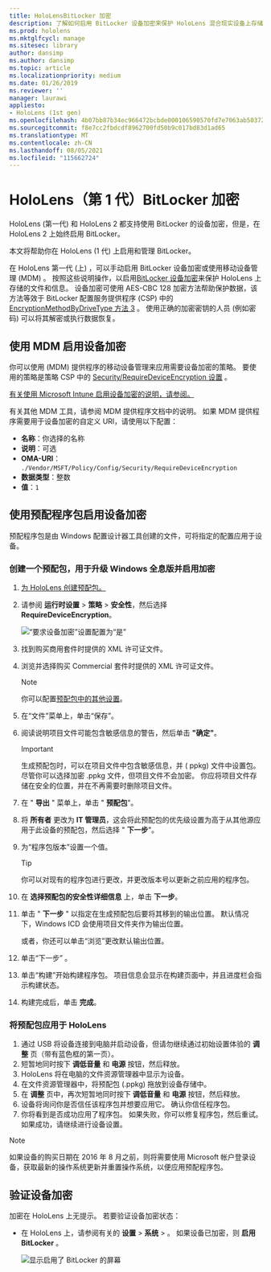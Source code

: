 ```yaml
---
title: HoloLensBitLocker 加密
description: 了解如何启用 BitLocker 设备加密来保护 HoloLens 混合现实设备上存储的文件。
ms.prod: hololens
ms.mktglfcycl: manage
ms.sitesec: library
author: dansimp
ms.author: dansimp
ms.topic: article
ms.localizationpriority: medium
ms.date: 01/26/2019
ms.reviewer: ''
manager: laurawi
appliesto:
- HoloLens (1st gen)
ms.openlocfilehash: 4b07bb87b34ec966472bcbde000106590570fd7e7063ab503724884fa266bb34
ms.sourcegitcommit: f8e7cc2fbdcdf8962700fd50b9c017bd83d1ad65
ms.translationtype: MT
ms.contentlocale: zh-CN
ms.lasthandoff: 08/05/2021
ms.locfileid: "115662724"
---
```

# <a name="hololens-1st-gen-bitlocker-encryption"></a>HoloLens（第 1 代）BitLocker 加密

HoloLens (第一代) 和 HoloLens 2 都支持使用 BitLocker 的设备加密，但是，在 HoloLens 2 上始终启用 BitLocker。

本文将帮助你在 HoloLens (1 代) 上启用和管理 BitLocker。

在 HoloLens 第一代 (上) ，可以手动启用 BitLocker 设备加密或使用移动设备管理 (MDM) 。 按照这些说明操作，以启用[BitLocker 设备加密](/windows/security/information-protection/bitlocker/bitlocker-device-encryption-overview-windows-10#bitlocker-device-encryption)来保护 HoloLens 上存储的文件和信息。 设备加密可使用 AES-CBC 128 加密方法帮助保护数据，该方法等效于 BitLocker 配置服务提供程序 (CSP) 中的 [EncryptionMethodByDriveType 方法 3](/windows/client-management/mdm/bitlocker-csp#encryptionmethodbydrivetype) 。 使用正确的加密密钥的人员 (例如密码) 可以将其解密或执行数据恢复。

## <a name="enable-device-encryption-using-mdm"></a>使用 MDM 启用设备加密

你可以使用 (MDM) 提供程序的移动设备管理来应用需要设备加密的策略。 要使用的策略是策略 CSP 中的 [Security/RequireDeviceEncryption 设置](/windows/client-management/mdm/policy-csp-security#security-requiredeviceencryption) 。

[有关使用 Microsoft Intune 启用设备加密的说明，请参阅。](/intune/compliance-policy-create-windows#windows-holographic-for-business)

有关其他 MDM 工具，请参阅 MDM 提供程序文档中的说明。 如果 MDM 提供程序需要用于设备加密的自定义 URI，请使用以下配置：

- **名称**：你选择的名称
- **说明**：可选
- **OMA-URI**： `./Vendor/MSFT/Policy/Config/Security/RequireDeviceEncryption`
- **数据类型**：整数
- **值**：`1`

## <a name="enable-device-encryption-using-a-provisioning-package"></a>使用预配程序包启用设备加密

预配程序包是由 Windows 配置设计器工具创建的文件，可将指定的配置应用于设备。 

### <a name="create-a-provisioning-package-that-upgrades-the-windows-holographic-edition-and-enables-encryption"></a>创建一个预配包，用于升级 Windows 全息版并启用加密

1. [为 HoloLens 创建预配包。](hololens-provisioning.md)
1. 请参阅 **运行时设置**  >  **策略**  >  **安全性**，然后选择 **RequireDeviceEncryption**。

    ![“要求设备加密”设置配置为“是”](images/device-encryption.png)

1. 找到购买商用套件时提供的 XML 许可证文件。

1. 浏览并选择购买 Commercial 套件时提供的 XML 许可证文件。
    > [!NOTE]
    > 你可以配置[预配包中的其他设置](hololens-provisioning.md)。

1. 在“文件”菜单上，单击“保存”。 

1. 阅读说明项目文件可能包含敏感信息的警告，然后单击 **"确定"**。

    > [!IMPORTANT]
    > 生成预配包时，可以在项目文件中包含敏感信息，并 ( ppkg) 文件中设置包。 尽管你可以选择加密 .ppkg 文件，但项目文件不会加密。 你应将项目文件存储在安全的位置，并在不再需要时删除项目文件。

1. 在 " **导出** " 菜单上，单击 " **预配包**"。
1. 将 **所有者** 更改为 **IT 管理员**，这会将此预配包的优先级设置为高于从其他源应用于此设备的预配包，然后选择 " **下一步**"。
1. 为“程序包版本”设置一个值。

    > [!TIP]
    > 你可以对现有的程序包进行更改，并更改版本号以更新之前应用的程序包。

1. 在 **选择预配包的安全性详细信息** 上，单击 **下一步**。
1. 单击 " **下一步** " 以指定在生成预配包后要将其移到的输出位置。 默认情况下，Windows ICD 会使用项目文件夹作为输出位置。

    或者，你还可以单击“浏览”更改默认输出位置。

1. 单击“下一步” 。
1. 单击“构建”开始构建程序包。 项目信息会显示在构建页面中，并且进度栏会指示构建状态。
1. 构建完成后，单击 **完成**。

### <a name="apply-the-provisioning-package-to-hololens"></a>将预配包应用于 HoloLens

1. 通过 USB 将设备连接到电脑并启动设备，但请勿继续通过初始设置体验的 **调整** 页（带有蓝色框的第一页）。
1. 短暂地同时按下 **调低音量** 和 **电源** 按钮，然后释放。
1. HoloLens 将在电脑的文件资源管理器中显示为设备。
1. 在文件资源管理器中，将预配包 (.ppkg) 拖放到设备存储中。
1. 在 **调整** 页中，再次短暂地同时按下 **调低音量** 和 **电源** 按钮，然后释放。
1. 设备将询问你是否信任该程序包并想要应用它。 确认你信任程序包。
1. 你将看到是否成功应用了程序包。 如果失败，你可以修复程序包，然后重试。 如果成功，请继续进行设备设置。

> [!NOTE]
> 如果设备的购买日期在 2016 年 8 月之前，则将需要使用 Microsoft 帐户登录设备，获取最新的操作系统更新并重置操作系统，以便应用预配程序包。

## <a name="verify-device-encryption"></a>验证设备加密

加密在 HoloLens 上无提示。 若要验证设备加密状态：

- 在 HoloLens 上，请参阅有关的 **设置**  >  **系统**  >  。 如果设备已加密，则 **启用** **BitLocker** 。 

    ![显示启用了 BitLocker 的屏幕](images/about-encryption.png)
